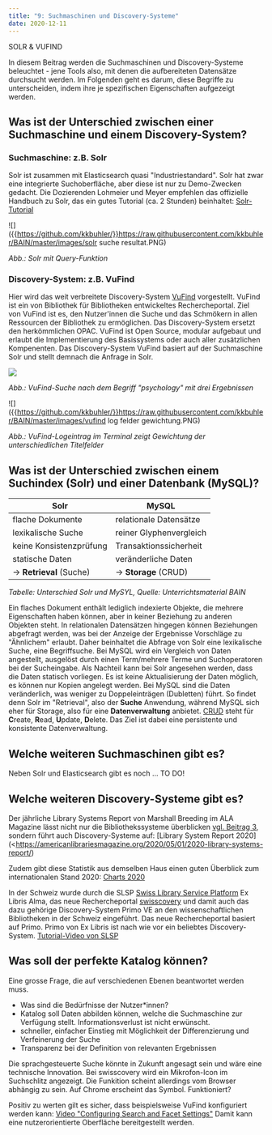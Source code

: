 ```yaml
---
title: "9: Suchmaschinen und Discovery-Systeme"
date: 2020-12-11
---
```


SOLR & VUFIND

In diesem Beitrag werden die Suchmaschinen und Discovery-Systeme beleuchtet - jene Tools also, mit denen die aufbereiteten Datensätze durchsucht werden. Im Folgenden geht es darum, diese Begriffe zu unterscheiden, indem ihre je spezifischen Eigenschaften aufgezeigt werden. 

## Was ist der Unterschied zwischen einer Suchmaschine und einem Discovery-System?

### Suchmaschine: z.B. Solr
Solr ist zusammen mit Elasticsearch quasi "Industriestandard".
Solr hat zwar eine integrierte Suchoberfläche, aber diese ist nur zu Demo-Zwecken gedacht.
Die Dozierenden Lohmeier und Meyer empfehlen das offizielle Handbuch zu Solr, das ein gutes Tutorial (ca. 2 Stunden) beinhaltet: [Solr-Tutorial](https://lucene.apache.org/solr/guide/8_7/solr-tutorial.html)

![]({{https://github.com/kkbuhler/}}https://raw.githubusercontent.com/kkbuhler/BAIN/master/images/solr suche resultat.PNG)

*Abb.: Solr mit Query-Funktion*

### Discovery-System: z.B. VuFind
Hier wird das weit verbreitete Discovery-System [VuFind](https://vufind.org/vufind/) vorgestellt. VuFind ist ein von Bibliothek für Bibliotheken entwickeltes Rechercheportal. Ziel von VuFind ist es, den Nutzer'innen die Suche und das Schmökern in allen Ressourcen der Bibliothek zu ermöglichen. Das Discovery-System ersetzt den herkömmlichen OPAC.
VuFind ist Open Source, modular aufgebaut und erlaubt die Implementierung des Basissystems oder auch aller zusätzlichen Kompenenten.
Das Discovery-System VuFind basiert auf der Suchmaschine Solr und stellt demnach die Anfrage in Solr.

![]({{https://github.com/kkbuhler/}}https://raw.githubusercontent.com/kkbuhler/BAIN/master/images/vufind.PNG)

*Abb.: VuFind-Suche nach dem Begriff "psychology" mit drei Ergebnissen*

![]({{https://github.com/kkbuhler/}}https://raw.githubusercontent.com/kkbuhler/BAIN/master/images/vufind log felder gewichtung.PNG)

*Abb.: VuFind-Logeintrag im Terminal zeigt Gewichtung der unterschiedlichen Titelfelder*


## Was ist der Unterschied zwischen einem Suchindex (Solr) und einer Datenbank (MySQL)?

| Solr                        | MySQL                       |
| --------------------------- | --------------------------  |
| flache Dokumente            | relationale Datensätze      |
| lexikalische Suche          | reiner Glyphenvergleich     |
| keine Konsistenzprüfung     | Transaktionssicherheit      |
| statische Daten             | veränderliche Daten         |
| -> **Retrieval** (Suche)    | -> **Storage** (CRUD)       |

*Tabelle: Unterschied Solr und MySYL, Quelle: Unterrichtsmaterial BAIN*

Ein flaches Dokument enthält lediglich indexierte Objekte, die mehrere Eigenschaften haben können, aber in keiner Beziehung zu anderen Objekten steht. In relationalen Datensätzen hingegen können Beziehungen abgefragt werden, was bei der Anzeige der Ergebnisse Vorschläge zu "Ähnlichem" erlaubt. Daher beinhaltet die Abfrage von Solr eine lexikalische Suche, eine Begriffsuche. Bei MySQL wird ein Vergleich von Daten angestellt, ausgelöst durch einen Term/mehrere Terme und Suchoperatoren bei der Sucheingabe.
Als Nachteil kann bei Solr angesehen werden, dass die Daten statisch vorliegen. Es ist keine Aktualisierung der Daten möglich, es können nur Kopien angelegt werden. Bei MySQL sind die Daten veränderlich, was weniger zu Doppeleinträgen (Dubletten) führt. So findet denn Solr im "Retrieval", also der **Suche** Anwendung, während MySQL sich eher für Storage, also für eine **Datenverwaltung** anbietet. [CRUD](https://de.wikipedia.org/wiki/CRUD) steht für **C**reate, **R**ead, **U**pdate, **D**elete. Das Ziel ist dabei eine persistente und konsistente Datenverwaltung.

## Welche weiteren Suchmaschinen gibt es?
Neben Solr und Elasticsearch gibt es noch ... TO DO!

## Welche weiteren Discovery-Systeme gibt es?
Der jährliche Library Systems Report von Marshall Breeding im ALA Magazine lässt nicht nur die Bibliothekssysteme überblicken [vgl. Beitrag 3](https://kkbuhler.github.io/BAIN/2020/10/02/tag3.html), sondern führt auch Discovery-Systeme auf: [Library System Report 2020](<https://americanlibrariesmagazine.org/2020/05/01/2020-library-systems-report/)

Zudem gibt diese Statistik aus demselben Haus einen guten Überblick zum internationalen Stand 2020: [Charts 2020](https://americanlibrariesmagazine.org/wp-content/uploads/2020/04/charts-for-2020-Library-Systems-Report.pdf)

In der Schweiz wurde durch die SLSP [Swiss Library Service Platform](https://slsp.ch) Ex Libris Alma, das neue Rechercheportal [swisscovery](https://swisscovery.slsp.ch) und damit auch das dazu gehörige Discovery-System Primo VE an den wissenschaftlichen Bibliotheken in der Schweiz eingeführt.
Das neue Rechercheportal basiert auf Primo. Primo von Ex Libris ist nach wie vor ein beliebtes Discovery-System. [Tutorial-Video von SLSP]()

## Was soll der perfekte Katalog können?
Eine grosse Frage, die auf verschiedenen Ebenen beantwortet werden muss.

- Was sind die Bedürfnisse der Nutzer*innen? 
- Katalog soll Daten abbilden können, welche die Suchmaschine zur Verfügung stellt. Informationsverlust ist nicht erwünscht.
- schneller, einfacher Einstieg mit Möglichkeit der Differenzierung und Verfeinerung der Suche
- Transparenz bei der Definition von relevanten Ergebnissen 

Die sprachgesteuerte Suche könnte in Zukunft angesagt sein und wäre eine technische Innovation.
Bei swisscovery wird ein Mikrofon-Icon im Suchschlitz angezeigt.
Die Funkition scheint allerdings vom Browser abhängig zu sein. Auf Chrome erscheint das Symbol. Funktioniert?

Positiv zu werten gilt es sicher, dass beispielsweise VuFind konfiguriert werden kann: [Video "Configuring Search and Facet Settings"]()
Damit kann eine nutzerorientierte Oberfläche bereitgestellt werden.
